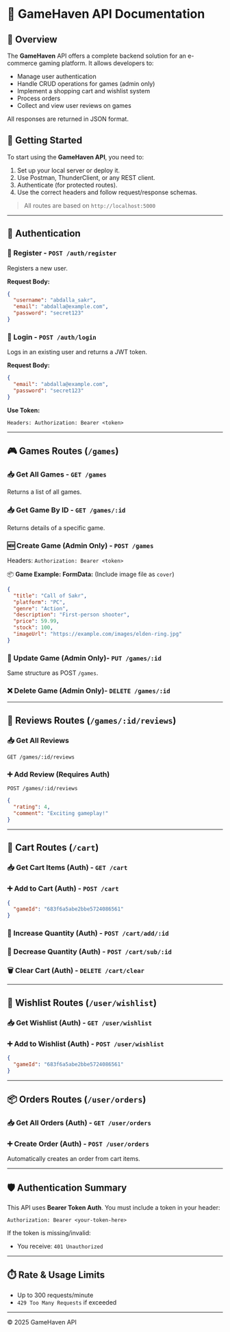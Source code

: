 # 📄 GameHaven API Documentation

## 📘 Overview

The **GameHaven** API offers a complete backend solution for an e-commerce gaming platform. It allows developers to:

- Manage user authentication
- Handle CRUD operations for games (admin only)
- Implement a shopping cart and wishlist system
- Process orders
- Collect and view user reviews on games

All responses are returned in JSON format.

## 🚀 Getting Started

To start using the **GameHaven API**, you need to:

1. Set up your local server or deploy it.
2. Use Postman, ThunderClient, or any REST client.
3. Authenticate (for protected routes).
4. Use the correct headers and follow request/response schemas.

> All routes are based on `http://localhost:5000`

---

## 🔐 Authentication

### 🔑 Register - `POST /auth/register`

Registers a new user.

**Request Body:**

```json
{
  "username": "abdalla_sakr",
  "email": "abdalla@example.com",
  "password": "secret123"
}
```

### 🔐 Login - `POST /auth/login`

Logs in an existing user and returns a JWT token.

**Request Body:**

```json
{
  "email": "abdalla@example.com",
  "password": "secret123"
}
```

**Use Token:**

```
Headers: Authorization: Bearer <token>
```

---

## 🎮 Games Routes (`/games`)

### 📥 Get All Games - `GET /games`

Returns a list of all games.

### 📥 Get Game By ID - `GET /games/:id`

Returns details of a specific game.

### 🆕 Create Game (Admin Only) - `POST /games`

Headers: `Authorization: Bearer <token>`

📦 **Game Example:**
**FormData:** (Include image file as `cover`)

```json
{
  "title": "Call of Sakr",
  "platform": "PC",
  "genre": "Action",
  "description": "First-person shooter",
  "price": 59.99,
  "stock": 100,
  "imageUrl": "https://example.com/images/elden-ring.jpg"
}
```

### 🔁 Update Game (Admin Only)- `PUT /games/:id`

Same structure as POST `/games`.

### ❌ Delete Game (Admin Only)- `DELETE /games/:id`

---

## 📝 Reviews Routes (`/games/:id/reviews`)

### 📥 Get All Reviews

`GET /games/:id/reviews`

### ➕ Add Review (Requires Auth)

`POST /games/:id/reviews`

```json
{
  "rating": 4,
  "comment": "Exciting gameplay!"
}
```

---

## 🛒 Cart Routes (`/cart`)

### 📥 Get Cart Items (Auth) - `GET /cart`

### ➕ Add to Cart (Auth) - `POST /cart`

```json
{
  "gameId": "683f6a5abe2bbe5724086561"
}
```

### 🔼 Increase Quantity (Auth) - `POST /cart/add/:id`

### 🔽 Decrease Quantity (Auth) - `POST /cart/sub/:id`

### 🗑️ Clear Cart (Auth) - `DELETE /cart/clear`

---

## 💖 Wishlist Routes (`/user/wishlist`)

### 📥 Get Wishlist (Auth) - `GET /user/wishlist`

### ➕ Add to Wishlist (Auth) - `POST /user/wishlist`

```json
{
  "gameId": "683f6a5abe2bbe5724086561"
}
```

---

## 📦 Orders Routes (`/user/orders`)

### 📥 Get All Orders (Auth) - `GET /user/orders`

### ➕ Create Order (Auth) - `POST /user/orders`

Automatically creates an order from cart items.

---

## 🛡️ Authentication Summary

This API uses **Bearer Token Auth**.
You must include a token in your header:

```
Authorization: Bearer <your-token-here>
```

If the token is missing/invalid:

- You receive: `401 Unauthorized`

---

## ⏱️ Rate & Usage Limits

- Up to 300 requests/minute
- `429 Too Many Requests` if exceeded

---

© 2025 GameHaven API

